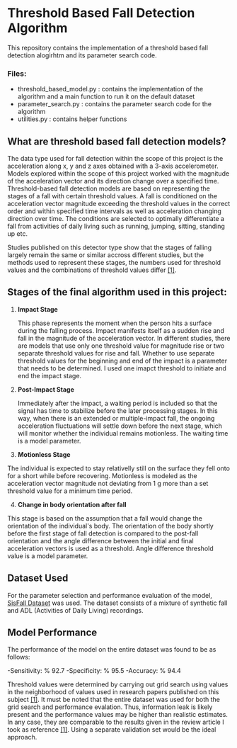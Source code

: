 # Threshold Based Fall Detection Algorithm

This repository contains the implementation of a threshold based fall detection alogirhtm and its parameter search code. 

### Files:
- threshold_based_model.py : contains the implementation of the algorithm and a main function to run it on the default dataset
- parameter_search.py : contains the parameter search code for the algorithm
- utilities.py : contains helper functions

## What are threshold based fall detection models?


The data type used for fall detection within the scope of this project is the acceleration along x, y and z axes obtained with a 3-axis accelerometer. Models explored within the scope of this project worked with the magnitude of the acceleration vector and its direction change over a specified time.
	Threshold-based fall detection models are based on representing the stages of a fall with certain threshold values. A fall is conditioned on the acceleration vector magnitude exceeding the threshold values ​​in the correct order and within specified time intervals as well as acceleration changing direction over time. The conditions are selected to optimally differentiate a fall from activities of daily living such as running, jumping, sitting, standing up etc.
	
Studies published on this detector type show that the stages of falling largely remain the same or similar accross different studies, but the methods used to represent these stages, the numbers used for threshold values ​​and the combinations of threshold values ​​differ [[1]](https://journals.plos.org/plosone/article?id=10.1371/journal.pone.0037062). 

## Stages of the final algorithm used in this project:

 1. **Impact Stage**
 
	 This phase represents the moment when the person hits a surface during the falling process. Impact manifests itself as a sudden rise and fall in the magnitude of the acceleration vector. In different studies, there are models that use only one threshold value for magnitude rise or two separate threshold values for rise and fall. Whether to use separate threshold values for the beginning and end of the impact is a parameter that needs to be determined. I used one imapct threshold to initiate and end the impact stage. 
	 
 2. **Post-Impact Stage**
 
	Immediately after the impact, a waiting period is included so that the signal has time to stabilize before the later processing stages.  In this way, when there is an extended or multiple-impact fall, the ongoing acceleration fluctuations will settle down before the next stage, which will monitor whether the individual remains motionless.  The waiting time is a model parameter.
	
3.  **Motionless Stage**

The individual is expected to stay relativelly still on the surface they fell onto for a short while before recovering. Motionless is modeled as the acceleration vector magnitude not deviating from 1 g more than a set threshold value for a minimum time period. 

4. **Change in body orientation after fall**

This stage is based on the assumption that a fall would change the orientation of the individual's body. The orientation of the body shortly before the first stage of fall detection is compared to the post-fall orientation and the angle difference between the initial and final acceleration vectors is used as a threshold. Angle difference threshold value is a model parameter.

## Dataset Used

For the parameter selection and performance evaluation of the model, [SisFall Dataset](https://www.ncbi.nlm.nih.gov/pmc/articles/PMC5298771/)  was used. The dataset consists of a mixture of synthetic fall and ADL (Activities of Daily Living) recordings. 

## Model Performance
The performance of the model on the entire dataset was found to be as follows:

-Sensitivity: % 92.7
-Specificity: % 95.5
-Accuracy: % 94.4

Threshold values were determined by carrying out grid search using values in the neighborhood of values used in research papers published on this subject [[1]](https://journals.plos.org/plosone/article?id=10.1371/journal.pone.0037062).
It must be noted that the entire dataset was used for both the grid search and performance evalation. Thus, information leak is likely present and the performance values may be higher than realistic estimates. In any case, they are comparable to the results given in the review article I took as reference [[1]](https://journals.plos.org/plosone/article?id=10.1371/journal.pone.0037062). Using a separate validation set would be the ideal approach.
